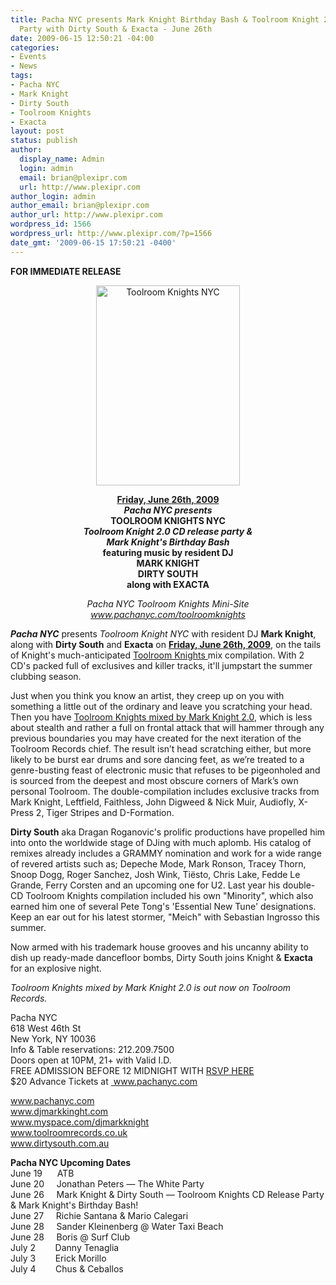 ```yaml
---
title: Pacha NYC presents Mark Knight Birthday Bash & Toolroom Knight 2.0 CD Release
  Party with Dirty South & Exacta - June 26th
date: 2009-06-15 12:50:21 -04:00
categories:
- Events
- News
tags:
- Pacha NYC
- Mark Knight
- Dirty South
- Toolroom Knights
- Exacta
layout: post
status: publish
author:
  display_name: Admin
  login: admin
  email: brian@plexipr.com
  url: http://www.plexipr.com
author_login: admin
author_email: brian@plexipr.com
author_url: http://www.plexipr.com
wordpress_id: 1566
wordpress_url: http://www.plexipr.com/?p=1566
date_gmt: '2009-06-15 17:50:21 -0400'
---
```


<p><strong>FOR IMMEDIATE RELEASE </strong></p>
<p style="text-align: center;"><a href="http://www.pachanyc.com/toolroomknights"><img class="size-full wp-image-1567 aligncenter" title="Toolroom Knights NYC" src="http://www.plexipr.com/wp-content/uploads/2009/06/MArk-Knight_June-26.jpg" alt="Toolroom Knights NYC" width="230" height="320" /></a></p>
<p style="text-align: center;"><strong><span style="text-decoration: underline;">Friday, June 26th, 2009</span><br />
<em>Pacha NYC presents</em><br />
TOOLROOM KNIGHTS NYC<br />
<em>Toolroom Knight 2.0 CD release party &amp;<br />
Mark Knight's Birthday Bash </em><br />
featuring music by resident DJ<br />
MARK KNIGHT<br />
DIRTY SOUTH<br />
along with EXACTA </strong></p>
<p style="text-align: center;"><em>Pacha NYC Toolroom Knights Mini-Site<br />
</em><em><a href="http://">www.pachanyc.com/toolroomknights</a><strong><br />
</strong></em></p>
<p><em><strong>Pacha NYC</strong></em> presents <em>Toolroom Knight NYC</em> with resident DJ <strong>Mark Knight</strong>, along with <strong>Dirty South</strong> and <strong>Exacta</strong> on <span style="text-decoration: underline;"><strong>Friday, June 26th, 2009</strong></span>, on the tails of Knight's much-anticipated <span style="text-decoration: underline;">Toolroom Knights </span>mix compilation. With 2 CD's packed full of exclusives and killer tracks, it'll jumpstart the summer clubbing season.</p>
<p>Just when you think you know an artist, they creep up on you with something a little out of the ordinary and leave you scratching your head. Then you have <span style="text-decoration: underline;">Toolroom Knights mixed by Mark Knight 2.0</span>, which is less about stealth and rather a full on frontal attack that will hammer through any previous boundaries you may have created for the next iteration of the Toolroom Records chief. The result isn’t head scratching either, but more likely to be burst ear drums and sore dancing feet, as we’re treated to a genre-busting feast of electronic music that refuses to be pigeonholed and is sourced from the deepest and most obscure corners of Mark’s own personal Toolroom. The double-compilation includes exclusive tracks from Mark Knight, Leftfield, Faithless, John Digweed &amp; Nick Muir, Audiofly, X-Press 2, Tiger Stripes and D-Formation.</p>
<p><strong>Dirty South</strong> aka Dragan Roganovic's prolific productions have propelled him into onto the worldwide stage of DJing with much aplomb. His catalog of remixes already includes a GRAMMY nomination and work for a wide range of revered artists such as; Depeche Mode, Mark Ronson, Tracey Thorn, Snoop Dogg, Roger Sanchez, Josh Wink, Tiësto, Chris Lake, Fedde Le Grande, Ferry Corsten and an upcoming one for U2. Last year his double-CD Toolroom Knights compilation included his own "Minority", which also earned him one of several Pete Tong's 'Essential New Tune' designations. Keep an ear out for his latest stormer, "Meich" with Sebastian Ingrosso this summer.</p>
<p>Now armed with his trademark house grooves and his uncanny ability to dish up ready-made dancefloor bombs, Dirty South joins Knight &amp; <strong>Exacta</strong> for an explosive night.<br />
<em></em></p>
<p><em>Toolroom Knights mixed by Mark Knight 2.0 is out now on Toolroom Records. </em></p>
<p>Pacha NYC<br />
618 West 46th St<br />
New York, NY 10036<br />
Info &amp; Table reservations: 212.209.7500<br />
Doors open at 10PM, 21+ with Valid I.D.<br />
FREE ADMISSION BEFORE 12 MIDNIGHT WITH <a href="http://www.pachanyc.com/guestlist_062609.html">RSVP HERE</a><br />
$20 Advance Tickets at <a href="http://"> www.pachanyc.com</a></p>
<p><a href="http://">www.pachanyc.com<br />
www.djmarkkinght.com<br />
www.myspace.com/djmarkknight<br />
www.toolroomrecords.co.uk<br />
www.dirtysouth.com.au</a></p>
<p><strong>Pacha NYC Upcoming Dates</strong><br />
June 19      ATB<br />
June 20     Jonathan Peters — The White Party<br />
June 26     Mark Knight &amp; Dirty South — Toolroom Knights CD Release Party &amp; Mark Knight's Birthday Bash!<br />
June 27     Richie Santana &amp; Mario Calegari<br />
June 28     Sander Kleinenberg @ Water Taxi Beach<br />
June 28     Boris @ Surf Club<br />
July 2        Danny Tenaglia<br />
July 3        Erick Morillo<br />
July 4        Chus &amp; Ceballos</p>
